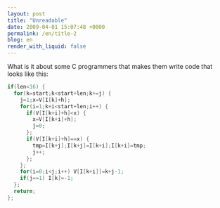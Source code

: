 ```yaml
---
layout: post
title: "Unreadable"
date: 2009-04-01 15:07:48 +0000
permalink: /en/title-2
blog: en
render_with_liquid: false
---
```


What is it about some C programmers that makes them write code that looks like this:

```c
if(len<16) {
  for(k=start;k<start+len;k+=j) {
    j=1;x=V[I[k]+h];
    for(i=1;k+i<start+len;i++) {
      if(V[I[k+i]+h]<x) {
        x=V[I[k+i]+h];
        j=0;
      };
      if(V[I[k+i]+h]==x) {
        tmp=I[k+j];I[k+j]=I[k+i];I[k+i]=tmp;
        j++;
      };
    };
    for(i=0;i<j;i++) V[I[k+i]]=k+j-1;
    if(j==1) I[k]=-1;
  };
  return;
};
```